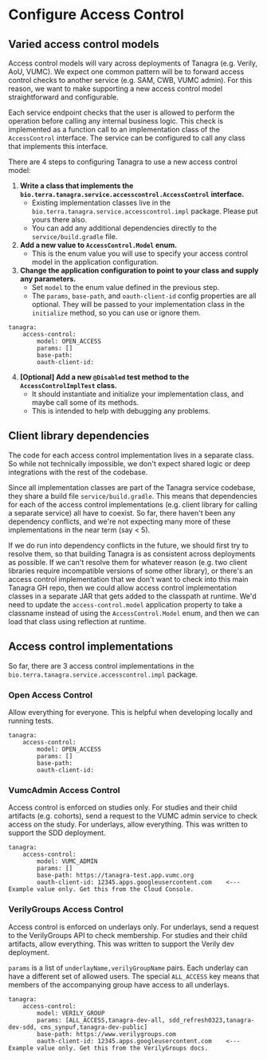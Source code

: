 # Configure Access Control

## Varied access control models
Access control models will vary across deployments of Tanagra (e.g. Verily, AoU, VUMC).
We expect one common pattern will be to forward access control checks to another service (e.g. SAM, CWB, VUMC admin).
For this reason, we want to make supporting a new access control model straightforward and configurable.

Each service endpoint checks that the user is allowed to perform the operation before calling any internal business logic.
This check is implemented as a function call to an implementation class of the `AccessControl` interface.
The service can be configured to call any class that implements this interface.

There are 4 steps to configuring Tanagra to use a new access control model:
1. **Write a class that implements the `bio.terra.tanagra.service.accesscontrol.AccessControl` interface.**
   - Existing implementation classes live in the `bio.terra.tanagra.service.accesscontrol.impl` package. Please put yours there also.
   - You can add any additional dependencies directly to the `service/build.gradle` file.
2. **Add a new value to `AccessControl.Model` enum.**
   - This is the enum value you will use to specify your access control model in the application configuration.
3. **Change the application configuration to point to your class and supply any parameters.**
   - Set `model` to the enum value defined in the previous step.
   - The `params`, `base-path`, and `oauth-client-id` config properties are all optional. They will be passed to your
     implementation class in the `initialize` method, so you can use or ignore them.
```
tanagra:
    access-control:
        model: OPEN_ACCESS
        params: []
        base-path:
        oauth-client-id:
```
4. **[Optional] Add a new `@Disabled` test method to the `AccessControlImplTest` class.**
   - It should instantiate and initialize your implementation class, and maybe call some of its methods.
   - This is intended to help with debugging any problems.

## Client library dependencies
The code for each access control implementation lives in a separate class. 
So while not technically impossible, we don't expect shared logic or deep integrations with the rest of the codebase.

Since all implementation classes are part of the Tanagra service codebase, they share a build file `service/build.gradle`.
This means that dependencies for each of the access control implementations (e.g. client library for calling a separate 
service) all have to coexist. So far, there haven't been any dependency conflicts, and we're not expecting many more of 
these implementations in the near term (say < 5).

If we do run into dependency conflicts in the future, we should first try to resolve them, so that building Tanagra is
as consistent across deployments as possible. If we can't resolve them for whatever reason (e.g. two client libraries 
require incompatible versions of some other library), or there's an access control implementation that we don't want to 
check into this main Tanagra GH repo, then we could allow access control implementation classes in a separate JAR that 
gets added to the classpath at runtime. We'd need to update the `access-control.model` application property to take a 
classname instead of using the `AccessControl.Model` enum, and then we can load that class using reflection at runtime. 

## Access control implementations
So far, there are 3 access control implementations in the `bio.terra.tanagra.service.accesscontrol.impl` package.

### Open Access Control
Allow everything for everyone. This is helpful when developing locally and running tests.
```
tanagra:
    access-control:
        model: OPEN_ACCESS
        params: []
        base-path:
        oauth-client-id:
```

### VumcAdmin Access Control
Access control is enforced on studies only. For studies and their child artifacts (e.g. cohorts), send a request to
the VUMC admin service to check access on the study. For underlays, allow everything. This was written to support the
SDD deployment.
```
tanagra:
    access-control:
        model: VUMC_ADMIN
        params: []
        base-path: https://tanagra-test.app.vumc.org
        oauth-client-id: 12345.apps.googleusercontent.com    <--- Example value only. Get this from the Cloud Console.
```

### VerilyGroups Access Control
Access control is enforced on underlays only. For underlays, send a request to the VerilyGroups API to check membership.
For studies and their child artifacts, allow everything. This was written to support the Verily dev deployment.

`params` is a list of `underlayName,verilyGroupName` pairs. Each underlay can have a different set of allowed users. 
The special `ALL_ACCESS` key means that members of the accompanying group have access to all underlays.
```
tanagra:
    access-control:
        model: VERILY_GROUP
        params: [ALL_ACCESS,tanagra-dev-all, sdd_refresh0323,tanagra-dev-sdd, cms_synpuf,tanagra-dev-public]
        base-path: https://www.verilygroups.com
        oauth-client-id: 12345.apps.googleusercontent.com    <--- Example value only. Get this from the VerilyGroups docs.
```
